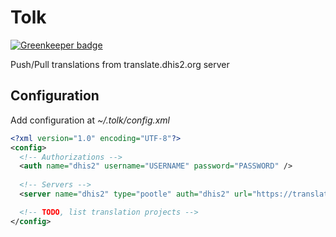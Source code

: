 # Tolk

[![Greenkeeper badge](https://badges.greenkeeper.io/dhis2/tolk.svg)](https://greenkeeper.io/)

Push/Pull translations from translate.dhis2.org server


## Configuration

Add configuration at *~/.tolk/config.xml*

```xml
<?xml version="1.0" encoding="UTF-8"?>
<config>
  <!-- Authorizations -->
  <auth name="dhis2" username="USERNAME" password="PASSWORD" />
  
  <!-- Servers -->
  <server name="dhis2" type="pootle" auth="dhis2" url="https://translate.dhis2.org" apiVersion="v1" />

  <!-- TODO, list translation projects -->
</config>
```
